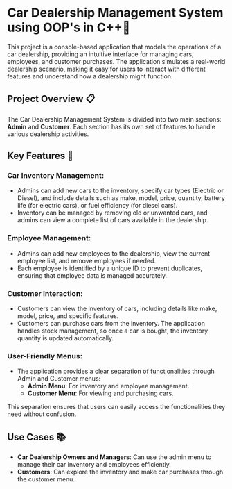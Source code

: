 
# Car Dealership Management System using OOP's in C++🚗

This project is a console-based application that models the operations of a car dealership, providing an intuitive interface for managing cars, employees, and customer purchases. The application simulates a real-world dealership scenario, making it easy for users to interact with different features and understand how a dealership might function.

## Project Overview 📋

The Car Dealership Management System is divided into two main sections: **Admin** and **Customer**. Each section has its own set of features to handle various dealership activities.

## Key Features 🌟

### Car Inventory Management:
- Admins can add new cars to the inventory, specify car types (Electric or Diesel), and include details such as make, model, price, quantity, battery life (for electric cars), or fuel efficiency (for diesel cars).
- Inventory can be managed by removing old or unwanted cars, and admins can view a complete list of cars available in the dealership.

### Employee Management:
- Admins can add new employees to the dealership, view the current employee list, and remove employees if needed.
- Each employee is identified by a unique ID to prevent duplicates, ensuring that employee data is managed accurately.

### Customer Interaction:
- Customers can view the inventory of cars, including details like make, model, price, and specific features.
- Customers can purchase cars from the inventory. The application handles stock management, so once a car is bought, the inventory quantity is updated automatically.

### User-Friendly Menus:
- The application provides a clear separation of functionalities through Admin and Customer menus:
  - **Admin Menu**: For inventory and employee management.
  - **Customer Menu**: For viewing and purchasing cars.
  
This separation ensures that users can easily access the functionalities they need without confusion.

## Use Cases 📚

- **Car Dealership Owners and Managers**: Can use the admin menu to manage their car inventory and employees efficiently.
- **Customers**: Can explore the inventory and make car purchases through the customer menu.
